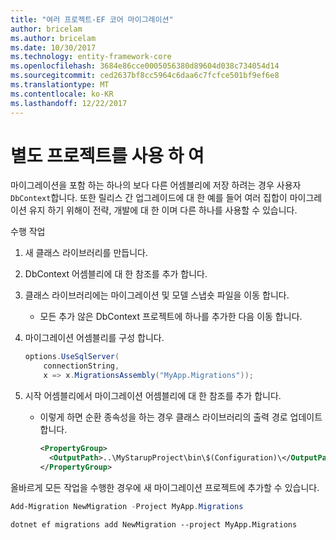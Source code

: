 ```yaml
---
title: "여러 프로젝트-EF 코어 마이그레이션"
author: bricelam
ms.author: bricelam
ms.date: 10/30/2017
ms.technology: entity-framework-core
ms.openlocfilehash: 3684e86cce0005056380d89604d038c734054d14
ms.sourcegitcommit: ced2637bf8cc5964c6daa6c7fcfce501bf9ef6e8
ms.translationtype: MT
ms.contentlocale: ko-KR
ms.lasthandoff: 12/22/2017
---
```

<a name="using-a-separate-project"></a>별도 프로젝트를 사용 하 여
========================
마이그레이션을 포함 하는 하나의 보다 다른 어셈블리에 저장 하려는 경우 사용자 `DbContext`합니다. 또한 릴리스 간 업그레이드에 대 한 예를 들어 여러 집합이 마이그레이션 유지 하기 위해이 전략, 개발에 대 한 이며 다른 하나를 사용할 수 있습니다.

수행 작업

1. 새 클래스 라이브러리를 만듭니다.

2. DbContext 어셈블리에 대 한 참조를 추가 합니다.

3. 클래스 라이브러리에는 마이그레이션 및 모델 스냅숏 파일을 이동 합니다.
   * 모든 추가 않은 DbContext 프로젝트에 하나를 추가한 다음 이동 합니다.

4. 마이그레이션 어셈블리를 구성 합니다.

   ``` csharp
   options.UseSqlServer(
       connectionString,
       x => x.MigrationsAssembly("MyApp.Migrations"));
   ```

5. 시작 어셈블리에서 마이그레이션 어셈블리에 대 한 참조를 추가 합니다.
   * 이렇게 하면 순환 종속성을 하는 경우 클래스 라이브러리의 출력 경로 업데이트 합니다.

     ``` xml
     <PropertyGroup>
       <OutputPath>..\MyStarupProject\bin\$(Configuration)\</OutputPath>
     </PropertyGroup>
     ```

올바르게 모든 작업을 수행한 경우에 새 마이그레이션 프로젝트에 추가할 수 있습니다.

``` powershell
Add-Migration NewMigration -Project MyApp.Migrations
```
``` Console
dotnet ef migrations add NewMigration --project MyApp.Migrations
```
